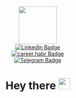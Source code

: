 <div id="header" align="center">
  <img src="https://media.giphy.com/media/M9gbBd9nbDrOTu1Mqx/giphy.gif" width="100"/>
  </div>
  <div id="badges" align="center">
    <a href="https://www.linkedin.com/in/nn1ce">
      <img src="https://img.shields.io/badge/LinkedIn-blue?style=for-the-badge&logo=linkedin&logoColor=white" alt="LinkedIn Badge"/>
    </a>
  </div>
  <div id="badges" align="center">
    <a href="https://career.habr.com/nn1ce">
      <img src="https://img.shields.io/badge/career.habr-red?style=for-the-badge&logo=career.habr&logoColor=white" alt="career.habr Badge"/>
    </a>
  </div>
  <div id="badges" align="center">
    <a href="https://t.me/nN1ce">
      <img src="https://img.shields.io/badge/Telegram-blue?style=for-the-badge&logo=telegram&logoColor=white" alt="Telegram Badge"/>
    </a>
  </div>
<div id="header" align="center">  
  <img src="https://komarev.com/ghpvc/?username=nN1ce&style=flat-square&color=blue" alt=""/>
  <h1>
    Hey there
    <img src="https://media.giphy.com/media/hvRJCLFzcasrR4ia7z/giphy.gif" width="30px"/>
  </h1>
</div>  
